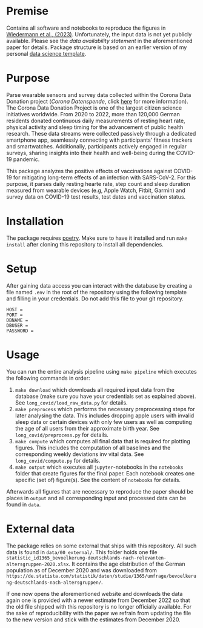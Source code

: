 # Premise

Contains all software and notebooks to reproduce the figures in [Wiedermann et al., (2023)](https://academic.oup.com/pnasnexus/article/2/7/pgad223/7225910). Unfortunately, the input data is not yet publicly available. Please see the *data availability statement* in the aforementioned paper for details. Package structure is based on an earlier version of my personal [data science template](https://github.com/marcwie/datascience-template).

# Purpose

Parse wearable sensors and survey data collected within the Corona Data Donation project (*Corona Datenspende*, click [here](https://corona-datenspende.github.io/en/) for more information). The Corona Data Donation Project is one of the largest citizen science initiatives worldwide. From 2020 to 2022, more than 120,000 German residents donated continuous daily measurements of resting heart rate, physical activity and sleep timing for the advancement of public health research. These data streams were collected passively through a dedicated smartphone app, seamlessly connecting with participants’ fitness trackers and smartwatches. Additionally, participants actively engaged in regular surveys, sharing insights into their health and well-being during the COVID-19 pandemic. 

This package analyzes the positive effects of vaccinations against COVID-19 for mitigating long-term effects of an infection with SARS-CoV-2. For this purpose, it parses daily resting hearte rate, step count and sleep duration measured from wearable devices (e.g, Apple Watch, Fitbit, Garmin) and survey data on COVID-19 test results, test dates and vaccination status.  

# Installation

The package requires [poetry](https://python-poetry.org/). Make sure to have it installed and run `make install` after cloning this repository to install all dependencies.

# Setup

After gaining data access you can interact with the database by creating a file named `.env` in the root of the repository using the following template and filling in your credentials. Do not add this file to your git repository.

```
HOST = 
PORT = 
DBNAME = 
DBUSER = 
PASSWORD = 
```

# Usage

You can run the entire analysis pipeline using `make pipeline` which executes the following commands in order:

1. `make download` which downloads all required input data from the database (make sure you have your credentials set as explained above). See `long_covid/load_raw_data.py` for details.
2. `make preprocess` which performs the necessary preprocessing steps for later analysing the data. This includes dropping apple users with invalid sleep data or certain devices with only few users as well as computing the age of all users from their approximate birth year. See `long_covid/preprocess.py` for details.
3. `make compute` which computes all final data that is required for plotting figures. This includes the computation of all baselines and the corresponding weekly deviations inv vital data. See `long_covid/compute.py` for details.
4. `make output` which executes all `jupyter`-notebooks in the `notebooks` folder that create figures for the final paper. Each notebook creates one specific (set of) figure(s). See the content of `notebooks` for details. 

Afterwards all figures that are necessary to reproduce the paper should be places in `output` and all corresponding input and processed data can be found in `data`. 

# External data

The package relies on some external that ships with this repository. All such data is found in `data/00_external/`. This folder holds one file `statistic_id1365_bevoelkerung-deutschlands-nach-relevanten-altersgruppen-2020.xlsx`. It contains the age distribution of the German population as of December 2020 and was downloaded from `https://de.statista.com/statistik/daten/studie/1365/umfrage/bevoelkerung-deutschlands-nach-altersgruppen/`. 

If one now opens the aforementioned website and downloads the data again one is provided with a newer estimate from December 2022 so that the old file shipped with this repository is no longer officially available. For the sake of reproducibility with the paper we refrain from updating the file to the new version and stick with the estimates from December 2020. 
